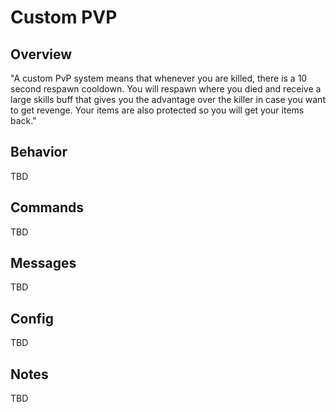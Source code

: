 # Custom PVP

## Overview

"A custom PvP system means that whenever you are killed, there is a 10 second respawn cooldown. You will respawn where you died and receive a large skills buff that gives you the advantage over the killer in case you want to get revenge. Your items are also protected so you will get your items back."

## Behavior

TBD

## Commands

TBD

## Messages

TBD

## Config

TBD

## Notes

TBD
